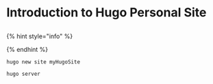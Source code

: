 # Introduction to Hugo Personal Site

## 



{% hint style="info" %}

{% endhint %}



```text
hugo new site myHugoSite

hugo server
```

